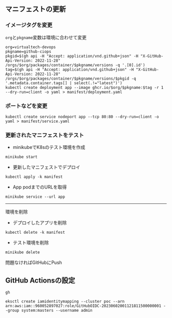 ## マニフェストの更新

### イメージタグを変更

`org`と`pkgname`変数は環境に合わせて変更

```
org=virtualtech-devops
pkgname=github-ciops
pkgid=$(gh api -H "Accept: application/vnd.github+json" -H "X-GitHub-Api-Version: 2022-11-28" /orgs/$org/packages/container/$pkgname/versions -q '.[0].id')
tag=$(gh api -H "Accept: application/vnd.github+json" -H "X-GitHub-Api-Version: 2022-11-28" /orgs/$org/packages/container/$pkgname/versions/$pkgid -q '.metadata.container.tags[] | select(.!="latest")')
kubectl create deployment app --image ghcr.io/$org/$pkgname:$tag -r 1 --dry-run=client -o yaml > manifest/deployment.yaml
```

### ポートなどを変更

```
kubectl create service nodeport app --tcp 80:80 --dry-run=client -o yaml > manifest/service.yaml
```

### 更新されたマニフェストをテスト

- minikubeでK8sのテスト環境を作成

```
minikube start
```

- 更新したマニフェストでデプロイ

```
kubectl apply -k manifest
```

- App podまでのURLを取得

```
minikube service --url app
```

---

環境を削除

- デプロイしたアプリを削除

```
kubectl delete -k manifest
```

- テスト環境を削除

```
minikube delete
```

問題なければGitHubにPush

## GitHub Actionsの設定

```
gh
```

```
eksctl create iamidentitymapping --cluster poc --arn arn:aws:iam::960052897027:role/GitHubOIDC-20230602001121811500000001 --group system:masters --username admin
```
